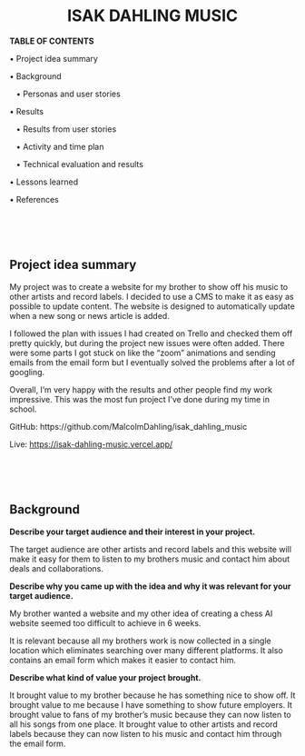 <h1 align="center">ISAK DAHLING MUSIC</h1>

<p>
  <strong>TABLE OF CONTENTS</strong>

  • Project idea summary

  • Background

  &nbsp;&nbsp;&nbsp;• Personas and user stories

  • Results

  &nbsp;&nbsp;&nbsp;• Results from user stories

  &nbsp;&nbsp;&nbsp;• Activity and time plan

  &nbsp;&nbsp;&nbsp;• Technical evaluation and results

  • Lessons learned

  • References
</p>

</br>
</br>
</br>

<h2>Project idea summary</h2>
<p>My project was to create a website for my brother to show off his music to other artists and record labels. I decided to use a CMS to make it as easy as possible to update content. The website is designed to automatically update when a new song or news article is added.

I followed the plan with issues I had created on Trello and checked them off pretty quickly, but during the project new issues were often added. There were some parts I got stuck on like the “zoom” animations and sending emails from the email form but I eventually solved the problems after a lot of googling.

Overall, I’m very happy with the results and other people find my work impressive. This was the most fun project I’ve done during my time in school.</p>

<p>
  GitHub: https://github.com/MalcolmDahling/isak_dahling_music
  
  Live: https://isak-dahling-music.vercel.app/
</p>

</br>
</br>
</br>

<h2>Background</h2>
<strong>Describe your target audience and their interest in your project.</strong>

<p>The target audience are other artists and record labels and this website will make it easy for them to listen to my brothers music and contact him about deals and collaborations.</p>

<strong>Describe why you came up with the idea and why it was relevant for your target audience.</strong>

<p>My brother wanted a website and my other idea of creating a chess AI website seemed too difficult to achieve in 6 weeks.

It is relevant because all my brothers work is now collected in a single location which eliminates searching over many different platforms. It also contains an email form which makes it easier to contact him.</p>

<strong>Describe what kind of value your project brought.</strong>

<p>It brought value to my brother because he has something nice to show off. It brought value to me because I have something to show future employers. It brought value to fans of my brother’s music because they can now listen to all his songs from one place. It brought value to other artists and record labels because they can now listen to his music and contact him through the email form.</p>
